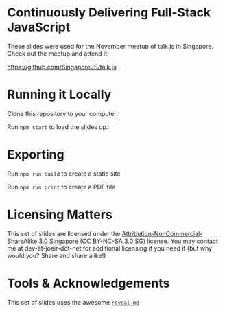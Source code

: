 # Continuously Delivering Full-Stack JavaScript

These slides were used for the November meetup of talk.js in Singapore. Check out the meetup and attend it:

https://github.com/SingaporeJS/talk.js

# Running it Locally

Clone this repository to your computer.

Run `npm start` to load the slides up.

# Exporting

Run `npm run build` to create a static site

Run `npm run print` to create a PDF file

# Licensing Matters

This set of slides are licensed under the [Attribution-NonCommercial-ShareAlike 3.0 Singapore (CC BY-NC-SA 3.0 SG)](https://creativecommons.org/licenses/by-nc-sa/3.0/sg/) license. You may contact me at dev-ät-joeir-döt-net for additional licensing if you need it (but why would you? Share and share alike!)

# Tools & Acknowledgements

This set of slides uses the awesome [`reveal-md`](https://github.com/webpro/reveal-md)